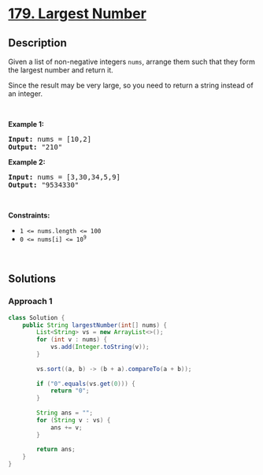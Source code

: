 # [179. Largest Number](https://leetcode.com/problems/largest-number)

## Description

<p>Given a list of non-negative integers <code>nums</code>, arrange them such that they form the largest number and return it.</p>

<p>Since the result may be very large, so you need to return a string instead of an integer.</p>
<p>&nbsp;</p>

<p><strong class="example">Example 1:</strong></p>
<pre>
<strong>Input:</strong> nums = [10,2]
<strong>Output:</strong> &quot;210&quot;
</pre>

<p><strong class="example">Example 2:</strong></p>
<pre>
<strong>Input:</strong> nums = [3,30,34,5,9]
<strong>Output:</strong> &quot;9534330&quot;
</pre>
<p>&nbsp;</p>

<p><strong>Constraints:</strong></p>
<ul>
    <li><code>1 &lt;= nums.length &lt;= 100</code></li>
    <li><code>0 &lt;= nums[i] &lt;= 10<sup>9</sup></code></li>
</ul>
<p>&nbsp;</p>

## Solutions

### **Approach 1**

```java
class Solution {
    public String largestNumber(int[] nums) {
        List<String> vs = new ArrayList<>();
        for (int v : nums) {
            vs.add(Integer.toString(v));
        }
        
        vs.sort((a, b) -> (b + a).compareTo(a + b));
        
        if ("0".equals(vs.get(0))) {
            return "0";
        }
        
        String ans = "";
        for (String v : vs) {
            ans += v;
        }
        
        return ans;
    }
}
```

<!-- tabs:end -->